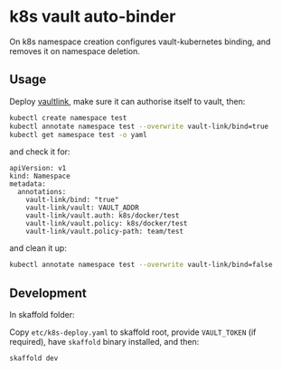 # k8s vault auto-binder

On k8s namespace creation configures vault-kubernetes binding, and removes it on namespace deletion.

## Usage

Deploy [vaultlink](https://hub.docker.com/r/jamhed/vaultlink), make sure it can authorise itself to vault, then:

```sh
kubectl create namespace test
kubectl annotate namespace test --overwrite vault-link/bind=true
kubectl get namespace test -o yaml
```

and check it for:

```
apiVersion: v1
kind: Namespace
metadata:
  annotations:
    vault-link/bind: "true"
    vault-link/vault: VAULT_ADDR
    vault-link/vault.auth: k8s/docker/test
    vault-link/vault.policy: k8s/docker/test
    vault-link/vault.policy-path: team/test
```

and clean it up:

```sh
kubectl annotate namespace test --overwrite vault-link/bind=false
```

## Development

In skaffold folder:

Copy `etc/k8s-deploy.yaml` to skaffold root, provide `VAULT_TOKEN` (if required), have `skaffold` binary installed, and then:

```sh
skaffold dev
```
